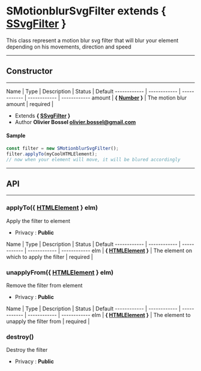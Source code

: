 # SMotionblurSvgFilter <span class="s-smaller-rel">extends { [SSvgFilter](/data/web/sugar/src/js/filters/SSvgFilter.js) }</span>
This class represent a motion blur svg filter that will blur your
element depending on his movements, direction and speed

-----------------------------
## Constructor
-----------------------------



Name | Type | Description | Status | Default
------------ | ------------ | ------------ | ------------ | ------------
amount | **{ <a class="link" href="https://developer.mozilla.org/fr/docs/Web/JavaScript/Reference/Objets_globaux/Number" target="_blank" title="Number">Number</a> }** | The motion blur amount | required | 

- Extends **{ [SSvgFilter](/data/web/sugar/src/js/filters/SSvgFilter.js) }**
- Author **Olivier Bossel <olivier.bossel@gmail.com>**

#### Sample
```js
const filter = new SMotionblurSvgFilter();
filter.applyTo(myCoolHTMLElement);
// now when your element will move, it will be blured accordingly

```



-----------------------------
## API
-----------------------------

### applyTo({ <a class="link" href="https://developer.mozilla.org/fr/docs/Web/API/HTMLElement" target="_blank" title="HTMLElement">HTMLElement</a> } elm)
Apply the filter to element
- Privacy : **Public**



Name | Type | Description | Status | Default
------------ | ------------ | ------------ | ------------ | ------------
elm | **{ <a class="link" href="https://developer.mozilla.org/fr/docs/Web/API/HTMLElement" target="_blank" title="HTMLElement">HTMLElement</a> }** | The element on which to apply the filter | required | 


### unapplyFrom({ <a class="link" href="https://developer.mozilla.org/fr/docs/Web/API/HTMLElement" target="_blank" title="HTMLElement">HTMLElement</a> } elm)
Remove the filter from element
- Privacy : **Public**



Name | Type | Description | Status | Default
------------ | ------------ | ------------ | ------------ | ------------
elm | **{ <a class="link" href="https://developer.mozilla.org/fr/docs/Web/API/HTMLElement" target="_blank" title="HTMLElement">HTMLElement</a> }** | The element to unapply the filter from | required | 


### destroy()
Destroy the filter
- Privacy : **Public**





